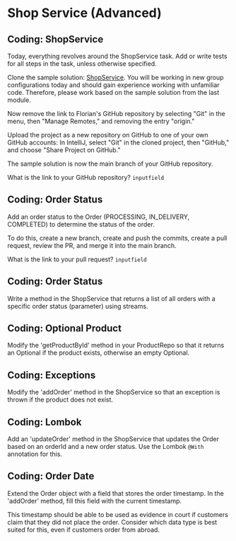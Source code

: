 
# Shop Service (Advanced)

## [](https://github.com/neuefische/hh-java-24-1-handouts/blob/main/3-Ecosystem/08-Recap-Project/challenges.md#coding-shopservice)Coding: ShopService

Today, everything revolves around the ShopService task. Add or write tests for all steps in the task, unless otherwise specified.

Clone the sample solution:  [ShopService](https://github.com/Flooooooooooorian/Recap-Project-Objektorientierung-ShopService). You will be working in new group configurations today and should gain experience working with unfamiliar code. Therefore, please work based on the sample solution from the last module.

Now remove the link to Florian's GitHub repository by selecting "Git" in the menu, then "Manage Remotes," and removing the entry "origin."

Upload the project as a new repository on GitHub to one of your own GitHub accounts: In IntelliJ, select "Git" in the cloned project, then "GitHub," and choose "Share Project on GitHub."

The sample solution is now the main branch of your GitHub repository.

What is the link to your GitHub repository?  `inputfield`

## [](https://github.com/neuefische/hh-java-24-1-handouts/blob/main/3-Ecosystem/08-Recap-Project/challenges.md#coding-order-status)Coding: Order Status

Add an order status to the Order (PROCESSING, IN_DELIVERY, COMPLETED) to determine the status of the order.

To do this, create a new branch, create and push the commits, create a pull request, review the PR, and merge it into the main branch.

What is the link to your pull request?  `inputfield`

## [](https://github.com/neuefische/hh-java-24-1-handouts/blob/main/3-Ecosystem/08-Recap-Project/challenges.md#coding-order-status-1)Coding: Order Status

Write a method in the ShopService that returns a list of all orders with a specific order status (parameter) using streams.

## [](https://github.com/neuefische/hh-java-24-1-handouts/blob/main/3-Ecosystem/08-Recap-Project/challenges.md#coding-optional-product)Coding: Optional Product

Modify the 'getProductById' method in your ProductRepo so that it returns an Optional if the product exists, otherwise an empty Optional.

## [](https://github.com/neuefische/hh-java-24-1-handouts/blob/main/3-Ecosystem/08-Recap-Project/challenges.md#coding-exceptions)Coding: Exceptions

Modify the 'addOrder' method in the ShopService so that an exception is thrown if the product does not exist.

## [](https://github.com/neuefische/hh-java-24-1-handouts/blob/main/3-Ecosystem/08-Recap-Project/challenges.md#coding-lombok)Coding: Lombok

Add an 'updateOrder' method in the ShopService that updates the Order based on an orderId and a new order status. Use the Lombok  `@With`  annotation for this.

## [](https://github.com/neuefische/hh-java-24-1-handouts/blob/main/3-Ecosystem/08-Recap-Project/challenges.md#coding-order-date)Coding: Order Date

Extend the Order object with a field that stores the order timestamp. In the 'addOrder' method, fill this field with the current timestamp.

This timestamp should be able to be used as evidence in court if customers claim that they did not place the order. Consider which data type is best suited for this, even if customers order from abroad.